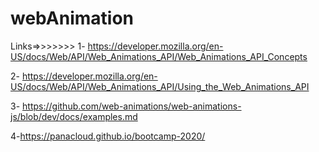 # webAnimation
Links=>>>>>>>
 1-  https://developer.mozilla.org/en-US/docs/Web/API/Web_Animations_API/Web_Animations_API_Concepts      
 
 2-  https://developer.mozilla.org/en-US/docs/Web/API/Web_Animations_API/Using_the_Web_Animations_API         
 
 3- https://github.com/web-animations/web-animations-js/blob/dev/docs/examples.md         
 
 4-https://panacloud.github.io/bootcamp-2020/
